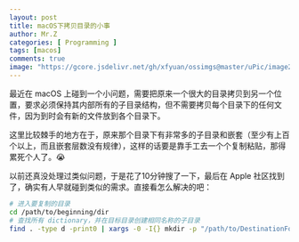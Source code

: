 ```yaml
---
layout: post
title: macOS下拷贝目录的小事
author: Mr.Z
categories: [ Programming ]
tags: [macos]
comments: true
image: "https://gcore.jsdelivr.net/gh/xfyuan/ossimgs@master/uPic/image20221124.jpeg"
---
```


最近在 macOS 上碰到一个小问题，需要把原来一个很大的目录拷贝到另一个位置，要求必须保持其内部所有的子目录结构，但不需要拷贝每个目录下的任何文件，因为到时会有新的文件放到各个目录下。

这里比较棘手的地方在于，原来那个目录下有非常多的子目录和嵌套（至少有上百个以上，而且嵌套层数没有规律），这样的话要是靠手工去一个个复制粘贴，那得累死个人了。😭

以前还真没处理过类似问题，于是花了10分钟搜了一下，最后在 Apple 社区找到了，确实有人早就碰到类似的需求。直接看怎么解决的吧：

```sh
# 进入要复制的目录
cd /path/to/beginning/dir
# 查找所有 dictionary，并在目标目录创建相同名称的子目录
find . -type d -print0 | xargs -0 -I{} mkdir -p "/path/to/DestinationFoler/{}"
```

